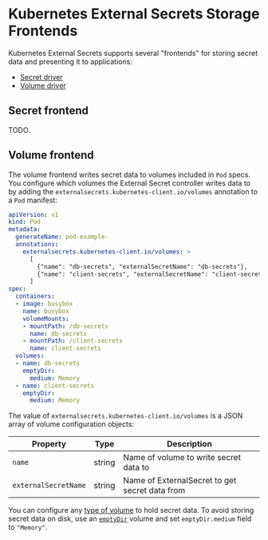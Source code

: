 # Kubernetes External Secrets Storage Frontends

Kubernetes External Secrets supports several "frontends" for storing
secret data and presenting it to applications:

* [Secret driver](#secret-frontend)
* [Volume driver](#volume-frontend)

## Secret frontend

TODO.

## Volume frontend

The volume frontend writes secret data to volumes included in `Pod`
specs. You configure which volumes the External Secret controller
writes data to by adding the
`externalsecrets.kubernetes-client.io/volumes` annotation to a `Pod`
manifest:

```yaml
apiVersion: v1
kind: Pod
metadata:
  generateName: pod-example-
  annotations:
    externalsecrets.kubernetes-client.io/volumes: >
      [
        {"name": "db-secrets", "externalSecretName": "db-secrets"},
        {"name": "client-secrets", "externalSecretName": "client-secrets"}
      ]
spec:
  containers:
  - image: busybox
    name: busybox
    volumeMounts:
    - mountPath: /db-secrets
      name: db-secrets
    - mountPath: /client-secrets
      name: client-secrets
  volumes:
  - name: db-secrets
    emptyDir:
      medium: Memory
  - name: client-secrets
    emptyDir:
      medium: Memory
```

The value of `externalsecrets.kubernetes-client.io/volumes` is a JSON
array of volume configuration objects:

|Property|Type|Description|
|--------|----|-----------|
|`name`|string|Name of volume to write secret data to|
|`externalSecretName`|string|Name of ExternalSecret to get secret data from|

You can configure any [type of
volume](https://kubernetes.io/docs/concepts/storage/volumes/#types-of-volumes)
to hold secret data. To avoid storing secret data on disk,
use an
[`emptyDir`](https://kubernetes.io/docs/concepts/storage/volumes/#emptydir)
volume and set `emptyDir.medium` field to `"Memory"`.

